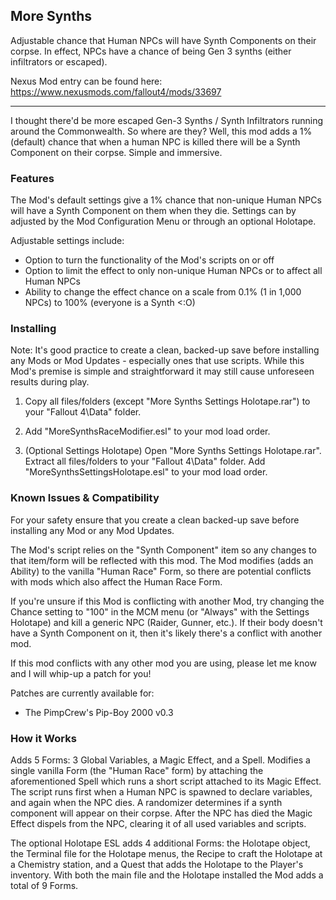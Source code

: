  ## More Synths 

Adjustable chance that Human NPCs will have Synth Components on their corpse. In effect, NPCs have a chance of being Gen 3 synths (either infiltrators or escaped).

Nexus Mod entry can be found here: https://www.nexusmods.com/fallout4/mods/33697

---

I thought there'd be more escaped Gen-3 Synths / Synth Infiltrators running around the Commonwealth. So where are they? Well, this mod adds a 1% (default) chance that when a human NPC is killed there will be a Synth Component on their corpse. Simple and immersive.

### Features

The Mod's default settings give a 1% chance that non-unique Human NPCs will have a Synth Component on them when they die.
Settings can by adjusted by the Mod Configuration Menu﻿ or through an optional Holotape.

Adjustable settings include:

- Option to turn the functionality of the Mod's scripts on or off
- Option to limit the effect to only non-unique Human NPCs or to affect all Human NPCs
- Ability to change the effect chance on a scale from 0.1% (1 in 1,000 NPCs) to 100% (everyone is a Synth <:O)

### Installing

Note: It's good practice to create a clean, backed-up save before installing any Mods or Mod Updates - especially ones that use scripts. While this Mod's premise is simple and straightforward it may still cause unforeseen results during play.

1) Copy all files/folders (except "More Synths Settings Holotape.rar") to your "Fallout 4\Data\" folder.

2) Add "MoreSynthsRaceModifier.esl" to your mod load order.

3) (Optional Settings Holotape) Open "More Synths Settings Holotape.rar". Extract all files/folders to your "Fallout 4\Data\" folder. Add "MoreSynthsSettingsHolotape.esl" to your mod load order.

### Known Issues & Compatibility

For your safety ensure that you create a clean backed-up save before installing any Mod or any Mod Updates.

The Mod's script relies on the "Synth Component" item so any changes to that item/form will be reflected with this mod. The Mod modifies (adds an Ability) to the vanilla "Human Race" Form, so there are potential conflicts with mods which also affect the Human Race Form.

If you're unsure if this Mod is conflicting with another Mod, try changing the Chance setting to "100" in the MCM menu (or "Always" with the Settings Holotape) and kill a generic NPC (Raider, Gunner, etc.). If their body doesn't have a Synth Component on it, then it's likely there's a conflict with another mod.

If this mod conflicts with any other mod you are using, please let me know and I will whip-up a patch for you!

Patches are currently available for:

- The PimpCrew's Pip-Boy 2000 v0.3﻿

### How it Works

Adds 5 Forms: 3 Global Variables, a Magic Effect, and a Spell. Modifies a single vanilla Form (the "Human Race" form) by attaching the aforementioned Spell which runs a short script attached to its Magic Effect. The script runs first when a Human NPC is spawned to declare variables, and again when the NPC dies. A randomizer determines if a synth component will appear on their corpse. After the NPC has died the Magic Effect dispels from the NPC, clearing it of all used variables and scripts.

The optional Holotape ESL adds 4 additional Forms: the Holotape object, the Terminal file for the Holotape menus, the Recipe to craft the Holotape at a Chemistry station, and a Quest that adds the Holotape to the Player's inventory. With both the main file and the Holotape installed the Mod adds a total of 9 Forms.
